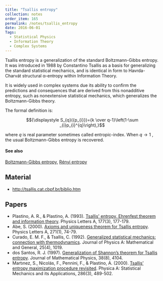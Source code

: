 ```yaml
---
title: "Tsallis entropy"
collection: notes
order_item: 165
permalink: /notes/tsallis_entropy
date: 2016-06-01
Tags:
  - Statistical Physics
  - Information Theory
  - Complex Systems
---
```


Tsallis entropy is a generalization of the standard Boltzmann-Gibbs entropy. It was introduced in 1988 by Constantino Tsallis as a basis for generalizing the standard statistical mechanics, and is identical in form to Havrda-Charvát structural α-entropy within Information Theory. 

It is widely used in complex systems due its ability to confirm the predictions and consequences that are derived from this nonadditive entropy, such as nonextensive statistical mechanics, which generalizes the Boltzmann-Gibbs theory.

The formal definition is:

$${\displaystyle S_{q}({p_{i}})={k \over q-1}\left(1-\sum _{i}p_{i}^{q}\right),}$$

where $q$ is real parameter sometimes called entropic-index. When ${\displaystyle q\to 1}$ , the usual Boltzmann-Gibbs entropy is recovered.


#### See also
[Boltzmann-Gibbs entropy](/notes/boltzmann-gibbs_entropy), [Rényi entropy](/notes/rényi_entropy)


## Material
* http://tsallis.cat.cbpf.br/biblio.htm


## Papers
* Plastino, A. R., & Plastino, A. (1993). [Tsallis' entropy, Ehrenfest theorem and information theory](http://www.sciencedirect.com/science/article/pii/037596019390021Q). Physics Letters A, 177(3), 177-179.
* Abe, S. (2000). [Axioms and uniqueness theorem for Tsallis entropy](http://arxiv.org/pdf/cond-mat/0206078). Physics Letters A, 271(1), 74-79.
* Curado, E. M. F., & Tsallis, C. (1992). [Generalized statistical mechanics: connection with thermodynamics](http://iopscience.iop.org/article/10.1088/0305-4470/25/4/038/meta). Journal of Physics A: Mathematical and General, 25(4), 1019.
* dos Santos, R. J. (1997). [Generalization of Shannon’s theorem for Tsallis entropy](http://www.cbpf.br/GrupPesq/StatisticalPhys/pdftheo/Santos1997.pdf). Journal of Mathematical Physics, 38(8), 4104.
* Martınez, S., Nicolás, F., Pennini, F., & Plastino, A. (2000). [Tsallis’ entropy maximization procedure revisited](http://arxiv.org/pdf/physics/0003098). Physica A: Statistical Mechanics and its Applications, 286(3), 489-502.




